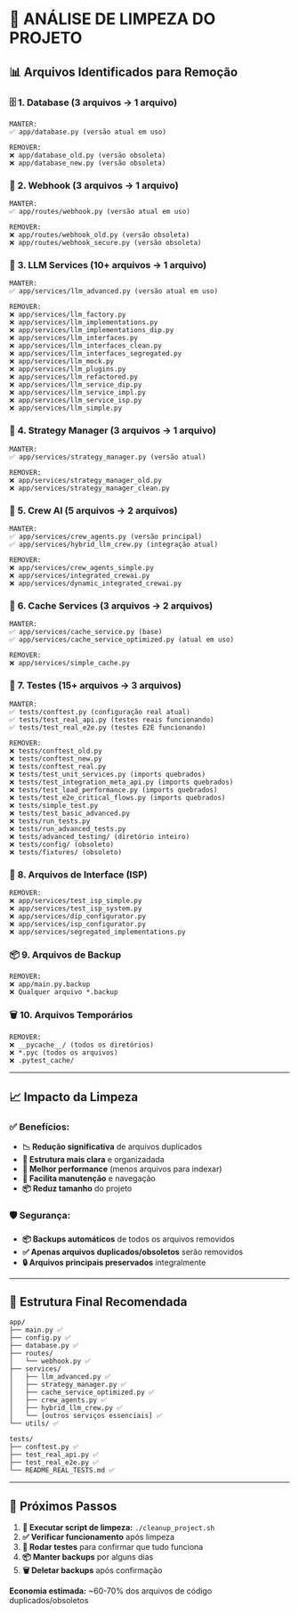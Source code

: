 # 🧹 ANÁLISE DE LIMPEZA DO PROJETO

## 📊 Arquivos Identificados para Remoção

### 🗄️ **1. Database (3 arquivos → 1 arquivo)**
```
MANTER:
✅ app/database.py (versão atual em uso)

REMOVER:
❌ app/database_old.py (versão obsoleta)
❌ app/database_new.py (versão obsoleta)
```

### 📡 **2. Webhook (3 arquivos → 1 arquivo)**
```
MANTER:
✅ app/routes/webhook.py (versão atual em uso)

REMOVER:
❌ app/routes/webhook_old.py (versão obsoleta)
❌ app/routes/webhook_secure.py (versão obsoleta)
```

### 🤖 **3. LLM Services (10+ arquivos → 1 arquivo)**
```
MANTER:
✅ app/services/llm_advanced.py (versão atual em uso)

REMOVER:
❌ app/services/llm_factory.py
❌ app/services/llm_implementations.py
❌ app/services/llm_implementations_dip.py
❌ app/services/llm_interfaces.py
❌ app/services/llm_interfaces_clean.py
❌ app/services/llm_interfaces_segregated.py
❌ app/services/llm_mock.py
❌ app/services/llm_plugins.py
❌ app/services/llm_refactored.py
❌ app/services/llm_service_dip.py
❌ app/services/llm_service_impl.py
❌ app/services/llm_service_isp.py
❌ app/services/llm_simple.py
```

### 🎯 **4. Strategy Manager (3 arquivos → 1 arquivo)**
```
MANTER:
✅ app/services/strategy_manager.py (versão atual)

REMOVER:
❌ app/services/strategy_manager_old.py
❌ app/services/strategy_manager_clean.py
```

### 👥 **5. Crew AI (5 arquivos → 2 arquivos)**
```
MANTER:
✅ app/services/crew_agents.py (versão principal)
✅ app/services/hybrid_llm_crew.py (integração atual)

REMOVER:
❌ app/services/crew_agents_simple.py
❌ app/services/integrated_crewai.py
❌ app/services/dynamic_integrated_crewai.py
```

### 💾 **6. Cache Services (3 arquivos → 2 arquivos)**
```
MANTER:
✅ app/services/cache_service.py (base)
✅ app/services/cache_service_optimized.py (atual em uso)

REMOVER:
❌ app/services/simple_cache.py
```

### 🧪 **7. Testes (15+ arquivos → 3 arquivos)**
```
MANTER:
✅ tests/conftest.py (configuração real atual)
✅ tests/test_real_api.py (testes reais funcionando)
✅ tests/test_real_e2e.py (testes E2E funcionando)

REMOVER:
❌ tests/conftest_old.py
❌ tests/conftest_new.py
❌ tests/conftest_real.py
❌ tests/test_unit_services.py (imports quebrados)
❌ tests/test_integration_meta_api.py (imports quebrados)
❌ tests/test_load_performance.py (imports quebrados)
❌ tests/test_e2e_critical_flows.py (imports quebrados)
❌ tests/simple_test.py
❌ tests/test_basic_advanced.py
❌ tests/run_tests.py
❌ tests/run_advanced_tests.py
❌ tests/advanced_testing/ (diretório inteiro)
❌ tests/config/ (obsoleto)
❌ tests/fixtures/ (obsoleto)
```

### 🔧 **8. Arquivos de Interface (ISP)**
```
REMOVER:
❌ app/services/test_isp_simple.py
❌ app/services/test_isp_system.py
❌ app/services/dip_configurator.py
❌ app/services/isp_configurator.py
❌ app/services/segregated_implementations.py
```

### 📦 **9. Arquivos de Backup**
```
REMOVER:
❌ app/main.py.backup
❌ Qualquer arquivo *.backup
```

### 🗑️ **10. Arquivos Temporários**
```
REMOVER:
❌ __pycache__/ (todos os diretórios)
❌ *.pyc (todos os arquivos)
❌ .pytest_cache/
```

---

## 📈 **Impacto da Limpeza**

### ✅ **Benefícios:**
- **📉 Redução significativa** de arquivos duplicados
- **🎯 Estrutura mais clara** e organizadada
- **🚀 Melhor performance** (menos arquivos para indexar)
- **🧹 Facilita manutenção** e navegação
- **📦 Reduz tamanho** do projeto

### 🛡️ **Segurança:**
- **📦 Backups automáticos** de todos os arquivos removidos
- **✅ Apenas arquivos duplicados/obsoletos** serão removidos
- **🔒 Arquivos principais preservados** integralmente

---

## 🎯 **Estrutura Final Recomendada**

```
app/
├── main.py ✅
├── config.py ✅
├── database.py ✅
├── routes/
│   └── webhook.py ✅
├── services/
│   ├── llm_advanced.py ✅
│   ├── strategy_manager.py ✅
│   ├── cache_service_optimized.py ✅
│   ├── crew_agents.py ✅
│   ├── hybrid_llm_crew.py ✅
│   └── [outros serviços essenciais] ✅
└── utils/ ✅

tests/
├── conftest.py ✅
├── test_real_api.py ✅
├── test_real_e2e.py ✅
└── README_REAL_TESTS.md ✅
```

---

## 🚀 **Próximos Passos**

1. **🧹 Executar script de limpeza:** `./cleanup_project.sh`
2. **✅ Verificar funcionamento** após limpeza
3. **🧪 Rodar testes** para confirmar que tudo funciona
4. **📦 Manter backups** por alguns dias
5. **🗑️ Deletar backups** após confirmação

**Economia estimada:** ~60-70% dos arquivos de código duplicados/obsoletos
